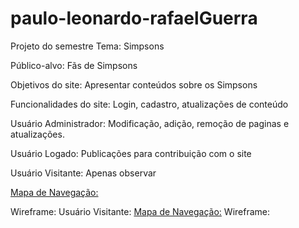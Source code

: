 # paulo-leonardo-rafaelGuerra
Projeto do semestre
Tema: Simpsons

Público-alvo: Fãs de Simpsons

Objetivos do site: Apresentar conteúdos sobre os Simpsons

Funcionalidades do site: Login, cadastro, atualizações de conteúdo

Usuário Administrador: Modificação, adição, remoção de paginas e atualizações.

Usuário Logado: Publicações para contribuição com o site

Usuário Visitante: Apenas observar

[Mapa de Navegação:](mapaNavegação.jpg)

Wireframe:
Usuário Visitante: [Mapa de Navegação:](mapaNavegacao.jpg) Wireframe:
